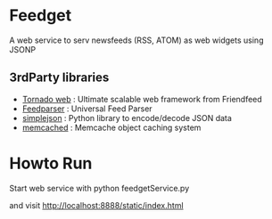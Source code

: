 # Feedget

A web service to serv newsfeeds (RSS, ATOM) as web widgets using JSONP

## 3rdParty libraries

* [Tornado web](http://www.tornadoweb.org/) : Ultimate scalable web framework from Friendfeed
* [Feedparser](http://www.feedparser.org/) : Universal Feed Parser
* [simplejson](http://pypi.python.org/pypi/simplejson/) : Python library to encode/decode JSON data 
* [memcached](http://memcached.org/) : Memcache object caching system


# Howto Run

Start web service with 
    python feedgetService.py

and visit [http://localhost:8888/static/index.html](http://localhost:8888/static/index.html)
